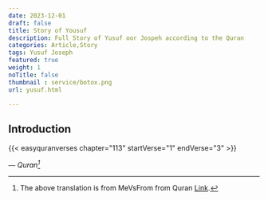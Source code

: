 ```yaml
---
date: 2023-12-01
draft: false
title: Story of Yousuf
description: Full Story of Yusuf oor Jospeh according to the Quran
categories: Article,Story
tags: Yusuf Joseph
featured: true
weight: 1
noTitle: false
thumbnail : service/botox.png
url: yusuf.html

---
```


## Introduction


{{< easyquranverses chapter="113" startVerse="1" endVerse="3" >}}



 — <cite>Quran[^1]</cite>
[^1]: The above translation is from MeVsFrom from Quran [Link](en_tanzil.html).

